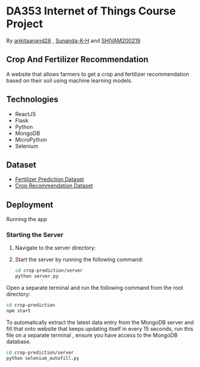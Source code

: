 # DA353 Internet of Things Course Project
By [ankitaanand28](https://github.com/ankitaanand28) , [Sunanda-K-H](https://github.com/Sunanda-K-H) and [SHIVAM200219](https://github.com/SHIVAM200219)

## Crop And Fertilizer Recommendation
A website that allows farmers to get a crop and fertilizer recommendation based on their soil using machine learning models.

## Technologies

- ReactJS
- Flask
- Python
- MongoDB
- MicroPython
- Selenium

## Dataset
- [Fertilizer Prediction Dataset](https://www.kaggle.com/datasets/gdabhishek/fertilizer-prediction)
- [Crop Recommendation Dataset](https://www.kaggle.com/datasets/atharvaingle/crop-recommendation-dataset)

## Deployment 
Running the app

### Starting the Server

1. Navigate to the server directory:

2. Start the server by running the following command:
 

   ```bash
   cd crop-prediction/server
   python server.py
   ```


Open a separate terminal and run the following command from the root directory:

```bash
cd crop-prediction
npm start
```

To automatically extract the latest data entry from the MongoDB server and fill that onto website that keeps updating itself in every 15 seconds, run this file on a separate terminal , ensure you have access to the MongoDB database.

   ```bash
   cd crop-prediction/server
   python selenium_autofill.py
   ```





